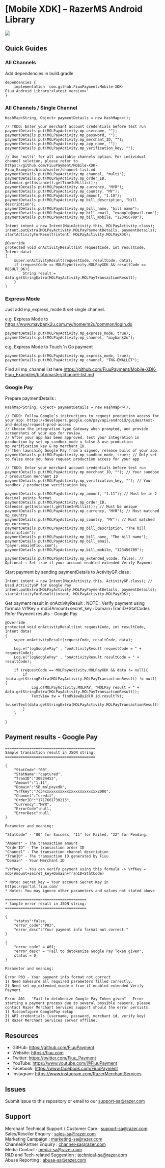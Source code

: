 # [Mobile XDK] – RazerMS Android Library

<img src="https://user-images.githubusercontent.com/38641542/74424311-a9d64000-4e8c-11ea-8d80-d811cfe66972.jpg">

Quick Guides
------------

### All Channels

Add dependencies in build.gradle

    dependencies {
        implementation 'com.github.FiuuPayment:Mobile-XDK-Fiuu_Android_Library:<latest_version>'
    }

### All Channels / Single Channel

    HashMap<String, Object> paymentDetails = new HashMap<>();
    
    // TODO: Enter your merchant account credentials before test run
    paymentDetails.put(MOLPayActivity.mp_username, "");
    paymentDetails.put(MOLPayActivity.mp_password, "");
    paymentDetails.put(MOLPayActivity.mp_merchant_ID, "");
    paymentDetails.put(MOLPayActivity.mp_app_name, "");
    paymentDetails.put(MOLPayActivity.mp_verification_key, "");
    
    // Use 'multi' for all available channels option. For individual channel seletion, please refer to https://github.com/FiuuPayment/Mobile-XDK-Fiuu_Examples/blob/master/channel-list.md
    paymentDetails.put(MOLPayActivity.mp_channel, "multi");
    paymentDetails.put(MOLPayActivity.mp_order_ID, Calendar.getInstance().getTimeInMillis());
    paymentDetails.put(MOLPayActivity.mp_currency, "MYR");
    paymentDetails.put(MOLPayActivity.mp_country, "MY");
    paymentDetails.put(MOLPayActivity.mp_amount, "1.10");
    paymentDetails.put(MOLPayActivity.mp_bill_description, "bill description");
    paymentDetails.put(MOLPayActivity.mp_bill_name, "bill name");
    paymentDetails.put(MOLPayActivity.mp_bill_email, "example@gmail.com");
    paymentDetails.put(MOLPayActivity.mp_bill_mobile, "123456789");
    
    Intent intent = new Intent(MainActivity.this, MOLPayActivity.class);
    intent.putExtra(MOLPayActivity.MOLPayPaymentDetails, paymentDetails);
    startActivityForResult(intent, MOLPayActivity.MOLPayXDK);
    
    @Override
    protected void onActivityResult(int requestCode, int resultCode, Intent data)
    {
        super.onActivityResult(requestCode, resultCode, data);
        if (requestCode == MOLPayActivity.MOLPayXDK && resultCode == RESULT_OK){
            String result = data.getStringExtra(MOLPayActivity.MOLPayTransactionResult);
        }
    }

### Express Mode

Just add mp_express_mode & set single channel. 

e.g. Express Mode to https://www.maybank2u.com.my/home/m2u/common/login.do

    paymentDetails.put(MOLPayActivity.mp_express_mode, true);
    paymentDetails.put(MOLPayActivity.mp_channel, "maybank2u");

e.g. Express Mode to Touch 'n Go payment

    paymentDetails.put(MOLPayActivity.mp_express_mode, true);
    paymentDetails.put(MOLPayActivity.mp_channel, "TNG-EWALLET");

Find all mp_channel list here https://github.com/FiuuPayment/Mobile-XDK-Fiuu_Examples/blob/master/channel-list.md

### Google Pay

Prepare paymentDetails :

    HashMap<String, Object> paymentDetails = new HashMap<>();
    
    // TODO: Follow Google’s instructions to request production access for your app: https://developers.google.com/pay/api/android/guides/test-and-deploy/request-prod-access
    // Choose the integration type Gateway when prompted, and provide screenshots of your app for review.
    // After your app has been approved, test your integration in production by set mp_sandbox_mode = false & use production mp_verification_key & mp_merchant_ID.
    // Then launching Google Pay from a signed, release build of your app.
    paymentDetails.put(MOLPayActivity.mp_sandbox_mode, true); // Only set to false once you have request production access for your app
    
    // TODO: Enter your merchant account credentials before test run
    paymentDetails.put(MOLPayActivity.mp_merchant_ID, ""); // Your sandbox / production merchant ID
    paymentDetails.put(MOLPayActivity.mp_verification_key, ""); // Your sandbox / production verification key
    
    paymentDetails.put(MOLPayActivity.mp_amount, "1.11"); // Must be in 2 decimal points format
    paymentDetails.put(MOLPayActivity.mp_order_ID, Calendar.getInstance().getTimeInMillis()); // Must be unique
    paymentDetails.put(MOLPayActivity.mp_currency, "MYR"); // Must matched mp_country
    paymentDetails.put(MOLPayActivity.mp_country, "MY"); // Must matched mp_currency
    paymentDetails.put(MOLPayActivity.mp_bill_description, "The bill description");
    paymentDetails.put(MOLPayActivity.mp_bill_name, "The bill name");
    paymentDetails.put(MOLPayActivity.mp_bill_email, "payer.email@fiuu.com");
    paymentDetails.put(MOLPayActivity.mp_bill_mobile, "123456789");

    paymentDetails.put(MOLPayActivity.mp_extended_vcode, false); // Optional : Set true if your account enabled extended Verify Payment
    
Start payment by sending paymentDetails to ActivityGP.class :

    Intent intent = new Intent(MainActivity.this, ActivityGP.class); // Used ActivityGP for Google Pay
    intent.putExtra(MOLPayActivity.MOLPayPaymentDetails, paymentDetails);
    startActivityForResult(intent, MOLPayActivity.MOLPayXDK);

Get payment result in onActivityResult : 
NOTE : Verify payment using formula VrfKey = md5(Amount+secret_key+Domain+TranID+StatCode). Refer Payment results - Google Pay

    @Override
    protected void onActivityResult(int requestCode, int resultCode, Intent data)
    {
        super.onActivityResult(requestCode, resultCode, data);

        Log.e("logGooglePay" , "onActivityResult requestCode = " + requestCode);
        Log.e("logGooglePay" , "onActivityResult resultCode = " + resultCode);

        if (requestCode == MOLPayActivity.MOLPayXDK && data != null){
            if (data.getStringExtra(MOLPayActivity.MOLPayTransactionResult) != null) {
                Log.d(MOLPayActivity.MOLPAY, "MOLPay result = " + data.getStringExtra(MOLPayActivity.MOLPayTransactionResult));
                TextView tw = findViewById(R.id.resultTV);
                tw.setText(data.getStringExtra(MOLPayActivity.MOLPayTransactionResult));
            }
        }

    }

## Payment results - Google Pay

    =========================================
    Sample transaction result in JSON string:
    =========================================

    {
        "StatCode":"00",
        "StatName":"captured",
        "TranID":"30824452",
        "Amount":"1.11",
        "Domain":"SB_molpayxdk",
        "VrfKey":"7c34xxxxxxxxxxxxxxxxxxxxxxxx2000",
        "Channel":"credit",
        "OrderID":"1717661730213",
        "Currency":"MYR",
        "ErrorCode":null,
        "ErrorDesc":null
    }

    Parameter and meaning:
    
    "StatCode" - "00" for Success, "11" for Failed, "22" for Pending. 
    
    "Amount" - The transaction amount
    "OrderID" - The transaction order ID
    "Channel" - The transaction channel description
    "TranID" - The transaction ID generated by Fiuu
    "Domain" - Your Merchant ID

    "VrfKey" - You can verify payment using this formula -> VrfKey = md5(Amount+secret_key+Domain+TranID+StatCode)
    
    * Note: secret_key = Your account Secret Key in https://portal.fiuu.com/
    * Notes: You may ignore other parameters and values not stated above

    =====================================
    * Sample error result in JSON string:
    =====================================
    
    {
        "status":false,
        "error_code":"P03",
        "error_desc":"Your payment info format not correct."
    }

    {
        "error_code" = A01;
        "error_desc" = "Fail to detokenize Google Pay Token given";
        status = 0;
    }
    
    Parameter and meaning:

    Error P03 - Your payment info format not correct   
    1) Need makesure all required parameters filled correctly.
    2) Need set mp_extended_vcode = true if enabled extended Verify Payment.

    Error A01 - "Fail to detokenize Google Pay Token given" - Error starting a payment process due to several possible reasons, please contact Razer Merchant Services support should the error persists.
    1) Misconfigure GooglePay setup
    2) API credentials (username, password, merchant id, verify key)
    3) Razer Merchant Services server offline.

## Resources

- GitHub:     https://github.com/FiuuPayment
- Website:    https://fiuu.com
- Twitter:    https://twitter.com/Fiuu_Payment
- YouTube:    https://www.youtube.com/@FiuuPayment
- Facebook:   https://www.facebook.com/FiuuPayment
- Instagram:  https://www.instagram.com/RazerMerchantServices

Issues
------------

Submit issue to this repository or email to our support-sa@razer.com

Support
-------

Merchant Technical Support / Customer Care : support-sa@razer.com <br>
Sales/Reseller Enquiry : sales-sa@razer.com <br>
Marketing Campaign : marketing-sa@razer.com <br>
Channel/Partner Enquiry : channel-sa@razer.com <br>
Media Contact : media-sa@razer.com <br>
R&D and Tech-related Suggestion : technical-sa@razer.com <br>
Abuse Reporting : abuse-sa@razer.com
